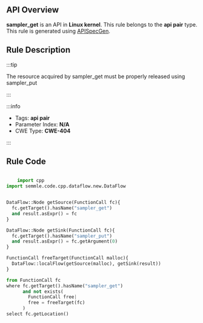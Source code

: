 ---
---


## API Overview
**sampler_get** is an API in **Linux kernel**. This rule belongs to the **api pair** type. This rule is generated using [APISpecGen](../../tools/APISpecGen).
## Rule Description

:::tip

The resource acquired by sampler_get must be properly released using sampler_put

:::

:::info

- Tags: **api pair**
- Parameter Index: **N/A**
- CWE Type: **CWE-404**

:::

## Rule Code
```python

    import cpp
import semmle.code.cpp.dataflow.new.DataFlow


DataFlow::Node getSource(FunctionCall fc){
  fc.getTarget().hasName("sampler_get")
  and result.asExpr() = fc
}

DataFlow::Node getSink(FunctionCall fc){
  fc.getTarget().hasName("sampler_put")
  and result.asExpr() = fc.getArgument(0)
}

FunctionCall freeTarget(FunctionCall malloc){
  DataFlow::localFlow(getSource(malloc), getSink(result))
}

from FunctionCall fc
where fc.getTarget().hasName("sampler_get")
      and not exists(
        FunctionCall free| 
        free = freeTarget(fc)
      )
select fc.getLocation()

    
```